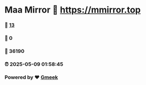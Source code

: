 # Maa Mirror :link: https://mmirror.top 
### :page_facing_up: [13](https://mmirror.top/tag.html) 
### :speech_balloon: 0 
### :hibiscus: 36190 
### :alarm_clock: 2025-05-09 01:58:45 
### Powered by :heart: [Gmeek](https://github.com/Meekdai/Gmeek)

